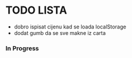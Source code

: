 # TODO LISTA

- dobro ispisat cijenu kad se loada localStorage
- dodat gumb da se sve makne iz carta

### In Progress
